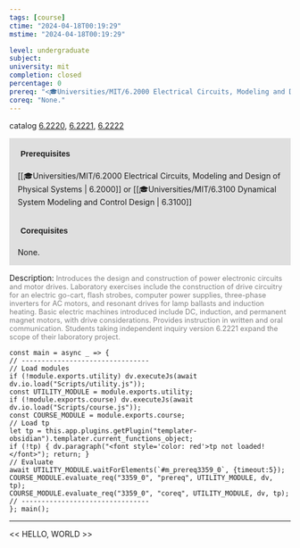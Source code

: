 ```yaml
---
tags: [course]
ctime: "2024-04-18T00:19:29"
mstime: "2024-04-18T00:19:29"

level: undergraduate
subject: 
university: mit
completion: closed
percentage: 0
prereq: "<🎓Universities/MIT/6.2000 Electrical Circuits, Modeling and Design of Physical Systems> or <🎓Universities/MIT/6.3100 Dynamical System Modeling and Control Design>"
coreq: "None."
---
```


catalog [6.2220](http://student.mit.edu/catalog/m6b.html#6.2220), [6.2221](http://student.mit.edu/catalog/m6b.html#6.2221), [6.2222](http://student.mit.edu/catalog/m6b.html#6.2222)

<span style="display: block; padding: 15px; background-color: rgb(100, 100, 100, 0.2);"><font id="m_prereq3359_0" style="display: block; font-family: Arial, sans-serif; font-weight: bold; padding: 5px">Prerequisites</font><br><span id="prereq3359_0">[[🎓Universities/MIT/6.2000 Electrical Circuits, Modeling and Design of Physical Systems | 6.2000]] or [[🎓Universities/MIT/6.3100 Dynamical System Modeling and Control Design | 6.3100]]</span></span>
<span style="display: block; padding: 15px; background-color: rgb(100, 100, 100, 0.2);"><font id="m_coreq3359_0" style="display: block; font-family: Arial, sans-serif; font-weight: bold; padding: 5px">Corequisites</font><br><span id="coreq3359_0">None.</span></span>

<font style="">Description:</font>
<font style="color: grey; font-size: 0.8rem;">Introduces the design and construction of power electronic circuits and motor drives. Laboratory exercises include the construction of drive circuitry for an electric go-cart, flash strobes, computer power supplies, three-phase inverters for AC motors, and resonant drives for lamp ballasts and induction heating. Basic electric machines introduced include DC, induction, and permanent magnet motors, with drive considerations. Provides instruction in written and oral communication. Students taking independent inquiry version 6.2221 expand the scope of their laboratory project.</font>

```dataviewjs
const main = async _ => {
// --------------------------------
// Load modules
if (!module.exports.utility) dv.executeJs(await dv.io.load("Scripts/utility.js"));
const UTILITY_MODULE = module.exports.utility;
if (!module.exports.course) dv.executeJs(await dv.io.load("Scripts/course.js"));
const COURSE_MODULE = module.exports.course;
// Load tp
let tp = this.app.plugins.getPlugin("templater-obsidian").templater.current_functions_object;
if (!tp) { dv.paragraph("<font style='color: red'>tp not loaded!</font>"); return; }
// Evaluate
await UTILITY_MODULE.waitForElements(`#m_prereq3359_0`, {timeout:5});
COURSE_MODULE.evaluate_req("3359_0", "prereq", UTILITY_MODULE, dv, tp);
COURSE_MODULE.evaluate_req("3359_0", "coreq", UTILITY_MODULE, dv, tp);
// --------------------------------
}; main();
```

---

<< HELLO, WORLD >>
